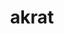 ---
title: akrat
parent: Words
last_modified_date: 2021-12-26

see_also:
  - unkrat
  - ak
  - arkat
  - akqwakk
transcriptions:
  - ˈækræt
translations:
  - "accurate; correct"
  - "true"
  - "yes"
etymology:
  From Billzonian `acrat`, from English `accurate`
examples:
  - bzo: "I omnitime **akrat** [bea](bea)."
    eng: "I am always **correct**."
  - bzo: "Akrat."
    eng: "Yes."
---
